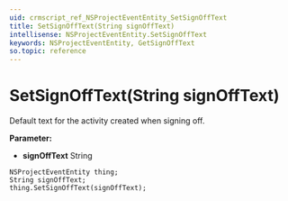 ```yaml
---
uid: crmscript_ref_NSProjectEventEntity_SetSignOffText
title: SetSignOffText(String signOffText)
intellisense: NSProjectEventEntity.SetSignOffText
keywords: NSProjectEventEntity, GetSignOffText
so.topic: reference
---
```


# SetSignOffText(String signOffText)

Default text for the activity created when signing off.

**Parameter:** 
 - **signOffText** String

```crmscript
NSProjectEventEntity thing;
String signOffText;
thing.SetSignOffText(signOffText);
```

